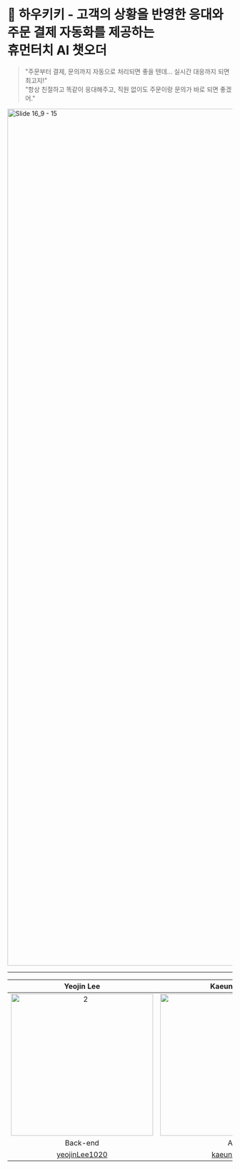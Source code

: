 # 🤖 하우키키 - 고객의 상황을 반영한 응대와 주문 결제 자동화를 제공하는</br>휴먼터치 AI 챗오더
> "주문부터 결제, 문의까지 자동으로 처리되면 좋을 텐데… 실시간 대응까지 되면 최고지!" </br>
> "항상 친절하고 똑같이 응대해주고, 직원 없이도 주문이랑 문의가 바로 되면 좋겠어."
<img width="1920" alt="Slide 16_9 - 15" src="https://github.com/user-attachments/assets/231fd6ce-9c21-4180-9801-d01813b16c04" />

***

| Yeojin Lee | Kaeun Yeon | Jooyeon Lee |
|:-------:|:-------:|:-------:|
| <img width="318" alt="2" src="https://github.com/user-attachments/assets/149bef04-44e2-43eb-bcc4-2040fe1b32b8" /> | <img width="318" alt="1" src="https://github.com/user-attachments/assets/0bec5028-625f-4d65-bc26-2266fe1c66e8" /> | <img width="318" alt="3" src="https://github.com/user-attachments/assets/7d0ef58a-52f0-460a-a1e3-4b5d29a14728" /> |
| Back-end | AI | Front-end |
| [yeojinLee1020](https://github.com/yeojinLee1020) | [kaeun0813](https://github.com/kaeun0813) | [leekrkr](https://github.com/leekrkr) |
